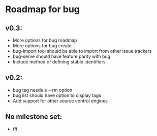 # Roadmap for bug

## v0.3:
- More options for bug roadmap
- More options for bug create
- bug-import tool should be able to import from other issue trackers
- bug-serve should have feature parity with bug
- Include method of defining stable identifiers

## v0.2:
- bug tag needs a --rm option
- bug list should have option to display tags
- Add support for other source control engines

## No milestone set:
- fff
